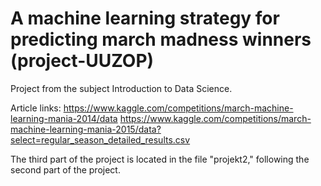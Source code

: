# A machine learning strategy for predicting march madness winners (project-UUZOP)
Project from the subject Introduction to Data Science.

Article links:
https://www.kaggle.com/competitions/march-machine-learning-mania-2014/data
https://www.kaggle.com/competitions/march-machine-learning-mania-2015/data?select=regular_season_detailed_results.csv

The third part of the project is located in the file "projekt2," following the second part of the project.
